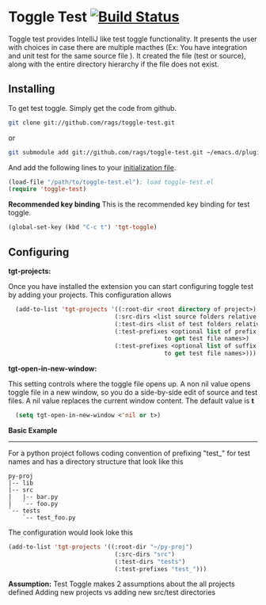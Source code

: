 Toggle Test [![Build Status](https://travis-ci.org/rags/toggle-test.png?branch=master)](https://travis-ci.org/rags/toggle-test)
===========

Toggle test provides IntelliJ like test toggle functionality. It presents the user with choices in case there are 
multiple macthes (Ex: You have integration and unit test for the same source file ). It created the file (test or 
source), along with the entire directory hierarchy if the file does not exist.



Installing
-----------
To get test toggle. Simply get the code from github.
```bash
git clone git://github.com/rags/toggle-test.git
```
or
```bash
git submodule add git://github.com/rags/toggle-test.git ~/emacs.d/plugins/toggle-test
```

And add the following lines to your [initialization file](http://www.gnu.org/software/emacs/manual/html_node/emacs/Init-File.html).
```lisp
(load-file "/path/to/toggle-test.el"); load toggle-test.el
(require 'toggle-test)
```

**Recommended key binding**
This is the recommended key binding for test toggle.
```lisp
(global-set-key (kbd "C-c t") 'tgt-toggle)
```

Configuring
-------------
**tgt-projects:**

Once you have installed the extension you can start configuring toggle test by adding your projects. 
This configuration allows 
```lisp
  (add-to-list 'tgt-projects '((:root-dir <root directory of project>)
                              (:src-dirs <list source folders relative to root>) 
                              (:test-dirs <list of test folders relative to root>)
                              (:test-prefixes <optional list of prefix strings that are added on source file names 
                                            to get test file names>)
                              (:test-prefixes <optional list of suffix strings that are added on source file names 
                                            to get test file names>)))
```
**tgt-open-in-new-window:**

This setting controls where the toggle file opens up. A non nil value opens toggle file in a new window, 
so you do a side-by-side edit of source and test files. A nil value replaces the current window content. 
The default value is **t**  
```lisp
  (setq tgt-open-in-new-window <'nil or t>)
```

**Basic Example**
- - - - - - - - -
For a python project follows coding convention of prefixing "test_" for test names and has a directory structure 
that look like this
```
py-proj
|-- lib
|-- src
|   |-- bar.py
|   `-- foo.py
`-- tests
    `-- test_foo.py
```
The configuration would look loke this
```lisp
(add-to-list 'tgt-projects '((:root-dir "~/py-proj")
                              (:src-dirs "src") 
                              (:test-dirs "tests")
                              (:test-prefixes "test_")))
```

**Assumption:** Test Toggle makes 2 assumptions about the all projects defined
Adding new projects vs adding new src/test directories
